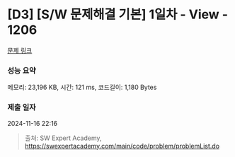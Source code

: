 # [D3] [S/W 문제해결 기본] 1일차 - View - 1206 

[문제 링크](https://swexpertacademy.com/main/code/problem/problemDetail.do?contestProbId=AV134DPqAA8CFAYh) 

### 성능 요약

메모리: 23,196 KB, 시간: 121 ms, 코드길이: 1,180 Bytes

### 제출 일자

2024-11-16 22:16



> 출처: SW Expert Academy, https://swexpertacademy.com/main/code/problem/problemList.do